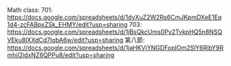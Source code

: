 Math class:
701: https://docs.google.com/spreadsheets/d/1dvXuZ2W2Rs6CmJKpmDXeE1Eq1d4-zcFABpxZSk_EHMY/edit?usp=sharing
703: https://docs.google.com/spreadsheets/d/1jBsQkcUms0Pv2TvkpHQ5n8NSQVEku8lXXdCd7IqbA6w/edit?usp=sharing
第八節: https://docs.google.com/spreadsheets/d/1jaHKVjYNGDFopIOm2SlY6RlbY9RmhiI2idxNZ6QPPu8/edit?usp=sharing
